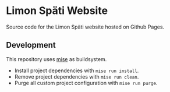 Limon Späti Website
===================

Source code for the Limon Späti website hosted on Github Pages.

## Development

This repository uses [mise](https://mise.jdx.dev/) as buildsystem.

- Install project dependencies with `mise run install`.
- Remove project dependencies with `mise run clean`.
- Purge all custom project configuration with `mise run purge`.
